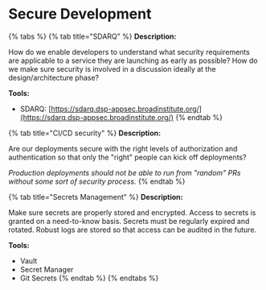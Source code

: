 # Secure Development

{% tabs %}
{% tab title="SDARQ" %}
**Description:**

How do we enable developers to understand what security requirements are applicable to a service they are launching as early as possible? How do we make sure security is involved in a discussion ideally at the design/architecture phase?

**Tools:**

* SDARQ: [https://sdarq.dsp-appsec.broadinstitute.org/](https://sdarq.dsp-appsec.broadinstitute.org/)
{% endtab %}

{% tab title="CI/CD security" %}
**Description:**

Are our deployments secure with the right levels of authorization and authentication so that only the "right" people can kick off deployments? 

_Production deployments should not be able to run from "random" PRs without some sort of security process._
{% endtab %}

{% tab title="Secrets Management" %}
**Description:**

Make sure secrets are properly stored and encrypted. Access to secrets is granted on a need-to-know basis. Secrets must be regularly expired and rotated. Robust logs are stored so that access can be audited in the future.

**Tools:**

* Vault
* Secret Manager
* Git Secrets
{% endtab %}
{% endtabs %}

